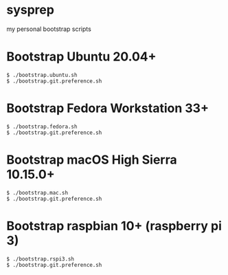 sysprep
=======

my personal bootstrap scripts


# Bootstrap Ubuntu 20.04+

    $ ./bootstrap.ubuntu.sh
    $ ./bootstrap.git.preference.sh


# Bootstrap Fedora Workstation 33+

    $ ./bootstrap.fedora.sh
    $ ./bootstrap.git.preference.sh


# Bootstrap macOS High Sierra 10.15.0+

    $ ./bootstrap.mac.sh
    $ ./bootstrap.git.preference.sh

# Bootstrap raspbian 10+ (raspberry pi 3)

    $ ./bootstrap.rspi3.sh
    $ ./bootstrap.git.preference.sh
